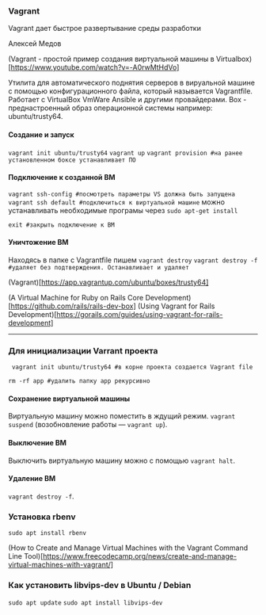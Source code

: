 ### Vagrant
Vagrant дает быстрое развертывание среды разработки

Алексей Медов

(Vagrant - простой пример создания виртуальной машины в Virtualbox)[https://www.youtube.com/watch?v=-A0rwMtHdVo]

Утилита для автоматического поднятия серверов в вируальной машине с помощью конфигурационного файла, который называется Vagrantfile. Работает с VirtualBox VmWare Ansible и другими провайдерами. Box - преднастроенный образ операционной системы например: ubuntu/trusty64.

#### Создание и запуск

`vagrant init ubuntu/trusty64`
`vagrant up`
`vagrant provision #на ранее установленном боксе устанавливает ПО`


#### Подключение к созданной ВМ
`vagrant ssh-config #посмотреть параметры VS должна быть запущена`
`vagrant ssh default #подключиться к виртуальной машине`
можно устанавливать необходимые програмы через `sudo apt-get install`

`exit #закрыть подключение к ВМ`

#### Уничтожение ВМ
Находясь в папке с Vagrantfile пишем
`vagrant destroy`
`vagrant destroy -f #удаляет без подтверждения. Останавливает и удаляет`


(Vagrant)[https://app.vagrantup.com/ubuntu/boxes/trusty64]

(A Virtual Machine for Ruby on Rails Core Development)[https://github.com/rails/rails-dev-box]
(Using Vagrant for Rails Development)[https://gorails.com/guides/using-vagrant-for-rails-development]

---

### Для инициализации Varrant проекта

` vagrant init ubuntu/trusty64 #в корне проекта создается Vagrant file`

`rm -rf app #удалить папку app рекурсивно`

#### Сохранение виртуальной машины 

Виртуальную машину можно поместить в ждущий режим.  `vagrant suspend` (возобновление работы — `vagrant up`).
#### Выключение ВМ
Выключить виртуальную машину можно с помощью `vagrant halt`.

#### Удаление ВМ
 `vagrant destroy -f`.

 ### Установка rbenv
 `sudo apt install rbenv`

 (How to Create and Manage Virtual Machines with the Vagrant Command Line Tool)[https://www.freecodecamp.org/news/create-and-manage-virtual-machines-with-vagrant/]

 ### Как установить libvips-dev в Ubuntu / Debian

 `sudo apt update`
 `sudo apt install libvips-dev`